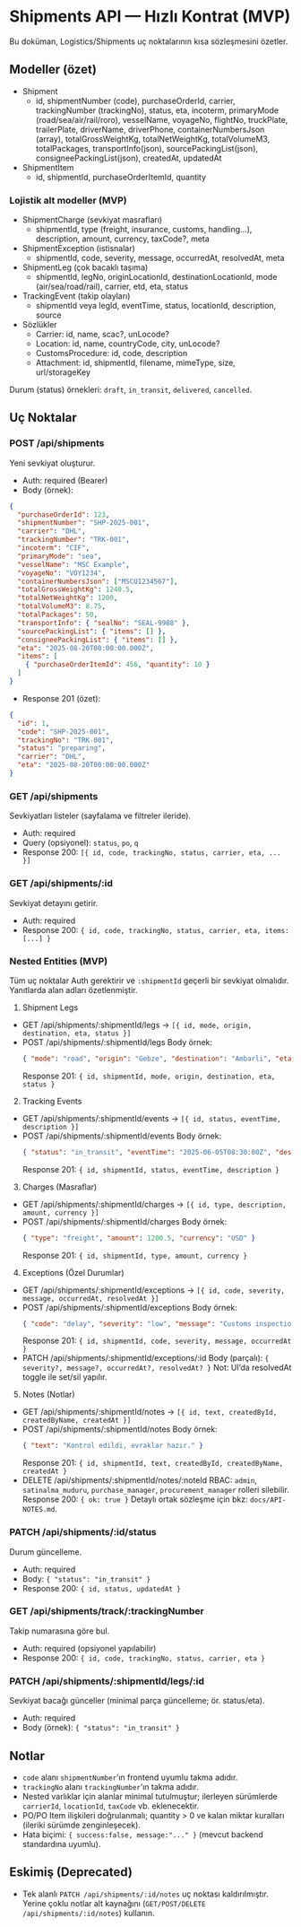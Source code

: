 # Shipments API — Hızlı Kontrat (MVP)

Bu doküman, Logistics/Shipments uç noktalarının kısa sözleşmesini özetler.

## Modeller (özet)
- Shipment
  - id, shipmentNumber (code), purchaseOrderId, carrier, trackingNumber (trackingNo), status, eta, incoterm,
    primaryMode (road/sea/air/rail/roro), vesselName, voyageNo, flightNo, truckPlate, trailerPlate,
    driverName, driverPhone, containerNumbersJson (array), totalGrossWeightKg, totalNetWeightKg, totalVolumeM3,
    totalPackages, transportInfo(json), sourcePackingList(json), consigneePackingList(json), createdAt, updatedAt
- ShipmentItem
  - id, shipmentId, purchaseOrderItemId, quantity

### Lojistik alt modeller (MVP)
- ShipmentCharge (sevkiyat masrafları)
  - shipmentId, type (freight, insurance, customs, handling...), description, amount, currency, taxCode?, meta
- ShipmentException (istisnalar)
  - shipmentId, code, severity, message, occurredAt, resolvedAt, meta
- ShipmentLeg (çok bacaklı taşıma)
  - shipmentId, legNo, originLocationId, destinationLocationId, mode (air/sea/road/rail), carrier, etd, eta, status
- TrackingEvent (takip olayları)
  - shipmentId veya legId, eventTime, status, locationId, description, source
- Sözlükler
  - Carrier: id, name, scac?, unLocode?
  - Location: id, name, countryCode, city, unLocode?
  - CustomsProcedure: id, code, description
  - Attachment: id, shipmentId, filename, mimeType, size, url/storageKey

Durum (status) örnekleri: `draft`, `in_transit`, `delivered`, `cancelled`.

## Uç Noktalar

### POST /api/shipments
Yeni sevkiyat oluşturur.
- Auth: required (Bearer)
- Body (örnek):
```json
{
  "purchaseOrderId": 123,
  "shipmentNumber": "SHP-2025-001",
  "carrier": "DHL",
  "trackingNumber": "TRK-001",
  "incoterm": "CIF",
  "primaryMode": "sea",
  "vesselName": "MSC Example",
  "voyageNo": "VOY1234",
  "containerNumbersJson": ["MSCU1234567"],
  "totalGrossWeightKg": 1240.5,
  "totalNetWeightKg": 1200,
  "totalVolumeM3": 8.75,
  "totalPackages": 50,
  "transportInfo": { "sealNo": "SEAL-9988" },
  "sourcePackingList": { "items": [] },
  "consigneePackingList": { "items": [] },
  "eta": "2025-08-20T00:00:00.000Z",
  "items": [
    { "purchaseOrderItemId": 456, "quantity": 10 }
  ]
}
```
- Response 201 (özet):
```json
{
  "id": 1,
  "code": "SHP-2025-001",
  "trackingNo": "TRK-001",
  "status": "preparing",
  "carrier": "DHL",
  "eta": "2025-08-20T00:00:00.000Z"
}
```

### GET /api/shipments
Sevkiyatları listeler (sayfalama ve filtreler ileride).
- Auth: required
- Query (opsiyonel): `status`, `po`, `q`
- Response 200: `[{ id, code, trackingNo, status, carrier, eta, ... }]`

### GET /api/shipments/:id
Sevkiyat detayını getirir.
- Auth: required
- Response 200: `{ id, code, trackingNo, status, carrier, eta, items: [...] }`

### Nested Entities (MVP)

Tüm uç noktalar Auth gerektirir ve `:shipmentId` geçerli bir sevkiyat olmalıdır. Yanıtlarda alan adları özetlenmiştir.

1) Shipment Legs

- GET /api/shipments/:shipmentId/legs → `[{ id, mode, origin, destination, eta, status }]`
- POST /api/shipments/:shipmentId/legs
  Body örnek:
  ```json
  { "mode": "road", "origin": "Gebze", "destination": "Ambarli", "eta": "2025-06-10T12:00:00Z" }
  ```
  Response 201: `{ id, shipmentId, mode, origin, destination, eta, status }`

2) Tracking Events

- GET /api/shipments/:shipmentId/events → `[{ id, status, eventTime, description }]`
- POST /api/shipments/:shipmentId/events
  Body örnek:
  ```json
  { "status": "in_transit", "eventTime": "2025-06-05T08:30:00Z", "description": "Istanbul TR" }
  ```
  Response 201: `{ id, shipmentId, status, eventTime, description }`

3) Charges (Masraflar)

- GET /api/shipments/:shipmentId/charges → `[{ id, type, description, amount, currency }]`
- POST /api/shipments/:shipmentId/charges
  Body örnek:
  ```json
  { "type": "freight", "amount": 1200.5, "currency": "USD" }
  ```
  Response 201: `{ id, shipmentId, type, amount, currency }`

4) Exceptions (Özel Durumlar)

- GET /api/shipments/:shipmentId/exceptions → `[{ id, code, severity, message, occurredAt, resolvedAt }]`
- POST /api/shipments/:shipmentId/exceptions
  Body örnek:
  ```json
  { "code": "delay", "severity": "low", "message": "Customs inspection" }
  ```
  Response 201: `{ id, shipmentId, code, severity, message, occurredAt }`
- PATCH /api/shipments/:shipmentId/exceptions/:id
  Body (parçalı): `{ severity?, message?, occurredAt?, resolvedAt? }`
  Not: UI’da resolvedAt toggle ile set/sil yapılır.

5) Notes (Notlar)

- GET /api/shipments/:shipmentId/notes → `[{ id, text, createdById, createdByName, createdAt }]`
- POST /api/shipments/:shipmentId/notes
  Body örnek:
  ```json
  { "text": "Kontrol edildi, evraklar hazır." }
  ```
  Response 201: `{ id, shipmentId, text, createdById, createdByName, createdAt }`
- DELETE /api/shipments/:shipmentId/notes/:noteId
  RBAC: `admin`, `satinalma_muduru`, `purchase_manager`, `procurement_manager` rolleri silebilir.
  Response 200: `{ ok: true }`
  Detaylı ortak sözleşme için bkz: `docs/API-NOTES.md`.

### PATCH /api/shipments/:id/status
Durum güncelleme.
- Auth: required
- Body: `{ "status": "in_transit" }`
- Response 200: `{ id, status, updatedAt }`

### GET /api/shipments/track/:trackingNumber
Takip numarasına göre bul.
- Auth: required (opsiyonel yapılabilir)
- Response 200: `{ id, code, trackingNo, status, carrier, eta }`

### PATCH /api/shipments/:shipmentId/legs/:id
Sevkiyat bacağı günceller (minimal parça güncelleme; ör. status/eta).
- Auth: required
- Body (örnek): `{ "status": "in_transit" }`

## Notlar
- `code` alanı `shipmentNumber`’ın frontend uyumlu takma adıdır.
- `trackingNo` alanı `trackingNumber`’ın takma adıdır.
- Nested varlıklar için alanlar minimal tutulmuştur; ilerleyen sürümlerde `carrierId`, `locationId`, `taxCode` vb. eklenecektir.
- PO/PO Item ilişkileri doğrulanmalı; quantity > 0 ve kalan miktar kuralları (ileriki sürümde zenginleşecek).
- Hata biçimi: `{ success:false, message:"..." }` (mevcut backend standardına uyumlu).

## Eskimiş (Deprecated)
- Tek alanlı `PATCH /api/shipments/:id/notes` uç noktası kaldırılmıştır. Yerine çoklu notlar alt kaynağını (`GET/POST/DELETE /api/shipments/:id/notes`) kullanın.

